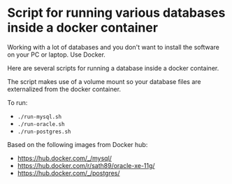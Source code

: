 # Script for running various databases inside a docker container

Working with a lot of databases and you don't want to install the software on your PC or laptop.
Use Docker.

Here are several scripts for running a database inside a docker container.

The script makes use of a volume mount so your database files are externalized from the docker container.

To run:
- `./run-mysql.sh`
- `./run-oracle.sh`
- `./run-postgres.sh`


Based on the following images from Docker hub:
- https://hub.docker.com/_/mysql/
- https://hub.docker.com/r/sath89/oracle-xe-11g/
- https://hub.docker.com/_/postgres/
